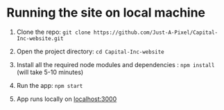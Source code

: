 

# Running the site on local machine

1. Clone the repo: `git clone https://github.com/Just-A-Pixel/Capital-Inc-website.git`

2. Open the project directory: `cd Capital-Inc-website`

3. Install all the required node modules and dependencies : `npm install`   (will take 5-10 minutes)

4. Run the app: `npm start`

5. App runs locally on [localhost:3000](http://localhost:3000/)
